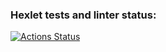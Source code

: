 ### Hexlet tests and linter status:
[![Actions Status](https://github.com/cheernomore/java-project-78/workflows/hexlet-check/badge.svg)](https://github.com/cheernomore/java-project-78/actions)